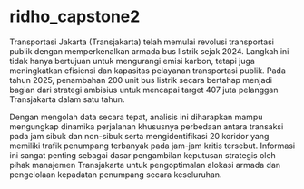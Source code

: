 # ridho_capstone2
Transportasi Jakarta (Transjakarta) telah memulai revolusi transportasi publik dengan memperkenalkan armada bus listrik sejak 2024. Langkah ini tidak hanya bertujuan untuk mengurangi emisi karbon, tetapi juga meningkatkan efisiensi dan kapasitas pelayanan transportasi publik. Pada tahun 2025, penambahan 200 unit bus listrik secara bertahap menjadi bagian dari strategi ambisius untuk mencapai target 407 juta pelanggan Transjakarta dalam satu tahun.

Dengan mengolah data secara tepat, analisis ini diharapkan mampu mengungkap dinamika perjalanan khususnya perbedaan antara transaksi pada jam sibuk dan non-sibuk serta mengidentifikasi 20 koridor yang memiliki trafik penumpang terbanyak pada jam-jam kritis tersebut. Informasi ini sangat penting sebagai dasar pengambilan keputusan strategis oleh pihak manajemen Transjakarta untuk pengoptimalan alokasi armada dan pengelolaan kepadatan penumpang secara keseluruhan.
